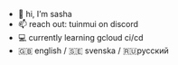 - 👋 hi, I’m sasha
- 📫 reach out: tuinmui on discord
- 💻 currently learning gcloud ci/cd
- 🇬🇧 english / 🇸🇪 svenska / 🇷🇺русский
